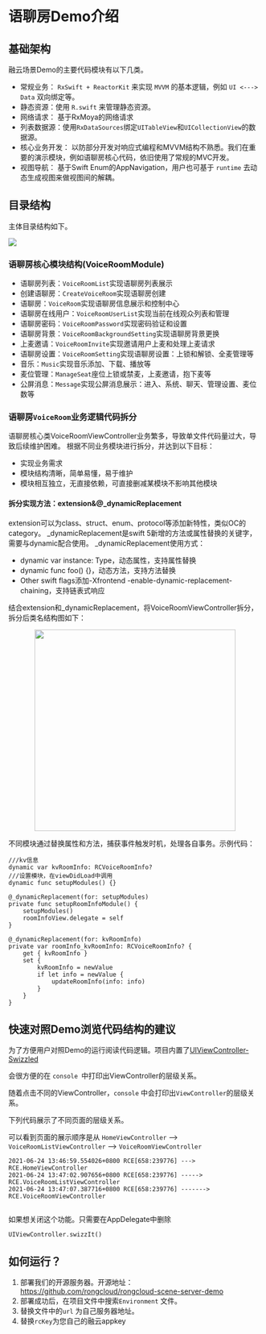 # 语聊房Demo介绍



## 基础架构

融云场景Demo的主要代码模块有以下几类。

* 常规业务： `RxSwift + ReactorKit` 来实现 `MVVM` 的基本逻辑，例如 `UI <---> Data` 双向绑定等。
* 静态资源：使用 `R.swift` 来管理静态资源。
* 网络请求： 基于RxMoya的网络请求
* 列表数据源：使用`RxDataSources`绑定`UITableView`和`UICollectionView`的数据源。
* 核心业务开发： 以防部分开发对响应式编程和MVVM结构不熟悉。我们在重要的演示模块，例如语聊房核心代码，依旧使用了常规的MVC开发。
* 视图导航： 基于Swift Enum的AppNavigation，用户也可基于 `runtime` 去动态生成视图来做视图间的解耦。



## 目录结构

主体目录结构如下。

![](https://tva1.sinaimg.cn/large/008i3skNly1grt4fatbqwj31130u0q8n.jpg)

### 语聊房核心模块结构(VoiceRoomModule)

* 语聊房列表：`VoiceRoomList`实现语聊房列表展示
* 创建语聊房：`CreateVoiceRoom`实现语聊房创建
* 语聊房：`VoiceRoom`实现语聊房信息展示和控制中心
* 语聊房在线用户：`VoiceRoomUserList`实现当前在线观众列表和管理
* 语聊房密码：`VoiceRoomPassword`实现密码验证和设置
* 语聊房背景：`VoiceRoomBackgroundSetting`实现语聊房背景更换
* 上麦邀请：`VoiceRoomInvite`实现邀请用户上麦和处理上麦请求
* 语聊房设置：`VoiceRoomSetting`实现语聊房设置：上锁和解锁、全麦管理等
* 音乐：`Music`实现音乐添加、下载、播放等
* 麦位管理：`ManageSeat`座位上锁或禁麦，上麦邀请，抱下麦等
* 公屏消息：`Message`实现公屏消息展示：进入、系统、聊天、管理设置、麦位数等

### 语聊房`VoiceRoom`业务逻辑代码拆分


语聊房核心类VoiceRoomViewController业务繁多，导致单文件代码量过大，导致后续维护困难。
根据不同业务模块进行拆分，并达到以下目标：

* 实现业务需求
* 模块结构清晰，简单易懂，易于维护
* 模块相互独立，无直接依赖，可直接删减某模块不影响其他模块

#### 拆分实现方法：extension&@_dynamicReplacement

extension可以为class、struct、enum、protocol等添加新特性，类似OC的category。
_dynamicReplacement是swift 5新增的方法或属性替换的关键字，需要与dynamic配合使用。
_dynamicReplacement使用方式：
* dynamic var instance: Type，动态属性，支持属性替换
* dynamic func foo() {}，动态方法，支持方法替换
* Other swift flags添加-Xfrontend -enable-dynamic-replacement-chaining，支持链表式响应

结合extension和_dynamicReplacement，将VoiceRoomViewController拆分，拆分后类名结构图如下：
<div align=center>
<img src="https://tva1.sinaimg.cn/large/008i3skNly1grt8zygt19j30u013kn3o.jpg" width="400px" height="auto" />
</div>

不同模块通过替换属性和方法，捕获事件触发时机，处理各自事务。示例代码：
```
///kv信息
dynamic var kvRoomInfo: RCVoiceRoomInfo?
///设置模块，在viewDidLoad中调用
dynamic func setupModules() {}

@_dynamicReplacement(for: setupModules)
private func setupRoomInfoModule() {
	setupModules()
	roomInfoView.delegate = self
}
    
@_dynamicReplacement(for: kvRoomInfo)
private var roomInfo_kvRoomInfo: RCVoiceRoomInfo? {
	get { kvRoomInfo }
	set {
		kvRoomInfo = newValue
		if let info = newValue {
			updateRoomInfo(info: info)
		}
	}
}
```



## 快速对照Demo浏览代码结构的建议

为了方便用户对照Demo的运行阅读代码逻辑。项目内置了[UIViewController-Swizzled](https://github.com/RuiAAPeres/UIViewController-Swizzled)

会很方便的在 `console `中打印出ViewController的层级关系。

随着点击不同的ViewController，`console` 中会打印出`ViewController`的层级关系。

下列代码展示了不同页面的层级关系。

可以看到页面的展示顺序是从 `HomeViewController` --> `VoiceRoomListViewController` --> `VoiceRoomViewController`

```
2021-06-24 13:46:59.554026+0800 RCE[658:239776] ---> RCE.HomeViewController
2021-06-24 13:47:02.907656+0800 RCE[658:239776] -----> RCE.VoiceRoomListViewController
2021-06-24 13:47:07.387716+0800 RCE[658:239776] -------> RCE.VoiceRoomViewController


```

如果想关闭这个功能。只需要在AppDelegate中删除

`UIViewController.swizzIt()` 

## 如何运行？

1. 部署我们的开源服务器。开源地址： https://github.com/rongcloud/rongcloud-scene-server-demo
2. 部署成功后，在项目文件中搜索`Environment` 文件。
3. 替换文件中的`url` 为自己服务器地址。
4. 替换`rcKey`为您自己的融云appkey
